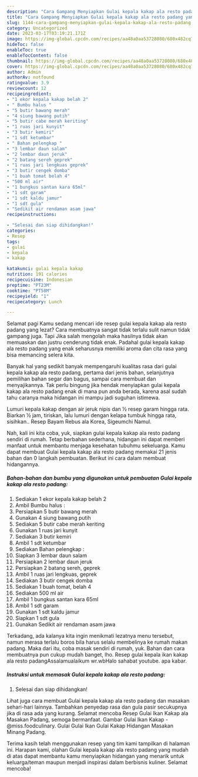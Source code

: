 ```yaml
---
description: "Cara Gampang Menyiapkan Gulai kepala kakap ala resto padang yang Lezat Sekali "
title: "Cara Gampang Menyiapkan Gulai kepala kakap ala resto padang yang Lezat Sekali "
slug: 1144-cara-gampang-menyiapkan-gulai-kepala-kakap-ala-resto-padang-yang-lezat-sekali
category: Uncategorized
date: 2023-03-17T03:19:21.171Z
image: https://img-global.cpcdn.com/recipes/aa48a0aa53728080/680x482cq70/gulai-kepala-kakap-ala-resto-padang-foto-resep-utama.jpg
hideToc: false
enableToc: true
enableTocContent: false
thumbnail: https://img-global.cpcdn.com/recipes/aa48a0aa53728080/680x482cq70/gulai-kepala-kakap-ala-resto-padang-foto-resep-utama.jpg
cover: https://img-global.cpcdn.com/recipes/aa48a0aa53728080/680x482cq70/gulai-kepala-kakap-ala-resto-padang-foto-resep-utama.jpg
author: Admin
authorAv: notfound
ratingvalue: 3.9
reviewcount: 12
recipeingredient:
- "1 ekor kepala kakap belah 2"
- " Bumbu halus "
- "5 butir bawang merah"
- "4 siung bawang putih"
- "5 butir cabe merah keriting"
- "1 ruas jari kunyit"
- "3 butir kemiri"
- "1 sdt ketumbar"
- " Bahan pelengkap "
- "3 lembar daun salam"
- "2 lembar daun jeruk"
- "2 batang sereh geprek"
- "1 ruas jari lengkuas geprek"
- "3 butir cengek domba"
- "1 buah tomat belah 4"
- "500 ml air"
- "1 bungkus santan kara 65ml"
- "1 sdt garam"
- "1 sdt kaldu jamur"
- "1 sdt gula"
- "Sedikit air rendaman asam jawa"
recipeinstructions:

- "Selesai dan siap dihidangkan!"
categories:
- Resep
tags:
- gulai
- kepala
- kakap

katakunci: gulai kepala kakap 
nutrition: 191 calories
recipecuisine: Indonesian
preptime: "PT23M"
cooktime: "PT58M"
recipeyield: "1"
recipecategory: Lunch

---
```



Selamat pagi Kamu sedang mencari ide resep gulai kepala kakap ala resto padang yang lezat? Cara membuatnya sangat tidak terlalu sulit namun tidak gampang juga. Tapi Jika salah mengolah maka hasilnya tidak akan memuaskan dan justru cenderung tidak enak. Padahal gulai kepala kakap ala resto padang yang enak seharusnya memiliki aroma dan cita rasa yang bisa memancing selera kita.


Banyak hal yang sedikit banyak mempengaruhi kualitas rasa dari gulai kepala kakap ala resto padang, pertama dari jenis bahan, selanjutnya pemilihan bahan segar dan bagus, sampai cara membuat dan menyajikannya. Tak perlu bingung jika hendak menyiapkan gulai kepala kakap ala resto padang enak di mana pun anda berada, karena asal sudah tahu caranya maka hidangan ini mampu jadi suguhan istimewa.

Lumuri kepala kakap dengan air jeruk nipis dan ½ resep garam hingga rata. Biarkan ½ jam, tiriskan, lalu lumuri dengan kelapa tumbuk hingga rata, sisihkan.. Resep Bayam Rebus ala Korea, Sigeumchi Namul.


Nah, kali ini kita coba, yuk, siapkan gulai kepala kakap ala resto padang sendiri di rumah. Tetap berbahan sederhana, hidangan ini dapat memberi manfaat untuk membantu menjaga kesehatan tubuhmu sekeluarga. Kamu dapat membuat Gulai kepala kakap ala resto padang memakai 21 jenis bahan dan 0 langkah pembuatan. Berikut ini cara dalam membuat hidangannya.

<!--inarticleads1-->

##### Bahan-bahan dan bumbu yang digunakan untuk pembuatan Gulai kepala kakap ala resto padang:

1. Sediakan 1 ekor kepala kakap belah 2
1. Ambil  Bumbu halus :
1. Persiapkan 5 butir bawang merah
1. Gunakan 4 siung bawang putih
1. Sediakan 5 butir cabe merah keriting
1. Gunakan 1 ruas jari kunyit
1. Sediakan 3 butir kemiri
1. Ambil 1 sdt ketumbar
1. Sediakan  Bahan pelengkap :
1. Siapkan 3 lembar daun salam
1. Persiapkan 2 lembar daun jeruk
1. Persiapkan 2 batang sereh, geprek
1. Ambil 1 ruas jari lengkuas, geprek
1. Sediakan 3 butir cengek domba
1. Sediakan 1 buah tomat, belah 4
1. Sediakan 500 ml air
1. Ambil 1 bungkus santan kara 65ml
1. Ambil 1 sdt garam
1. Gunakan 1 sdt kaldu jamur
1. Siapkan 1 sdt gula
1. Gunakan Sedikit air rendaman asam jawa


Terkadang, ada kalanya kita ingin menikmati lezatnya menu tersebut, namun merasa terlalu boros bila harus selalu membelinya ke rumah makan padang. Maka dari itu, coba masak sendiri di rumah, yuk. Bahan dan cara membuatnya pun cukup mudah banget, lho. Resep gulai kepala ikan kakap ala resto padangAssalamualaikum wr.wbHalo sahabat youtube. apa kabar. 

<!--inarticleads2-->

##### Instruksi untuk memasak Gulai kepala kakap ala resto padang:


1. Selesai dan siap dihidangkan!

Lihat juga cara membuat Gulai kepala kakap ala resto padang dan masakan sehari-hari lainnya. Tambahkan penyedap rasa dan gula pasir secukupnya jika di rasa ada yang kurang. Selamat mencoba Resep Gulai Ikan Kakap ala Masakan Padang, semoga bermanfaat. Gambar Gulai Ikan Kakap - @miss.foodculinary. Gulai Gulai Ikan Gulai Kakap Hidangan Masakan Minang Padang. 

Terima kasih telah menggunakan resep yang tim kami tampilkan di halaman ini. Harapan kami, olahan Gulai kepala kakap ala resto padang yang mudah di atas dapat membantu kamu menyiapkan hidangan yang menarik untuk keluarga/teman maupun menjadi inspirasi dalam berbisnis kuliner. Selamat mencoba!
